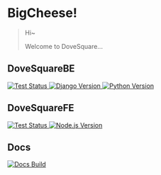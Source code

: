 # BigCheese!
> Hi~
>
> Welcome to DoveSquare...

## DoveSquareBE

<a href="https://github.com/bigcheeses/DoveSquareBE/actions"><img alt="Test Status" src="https://github.com/bigcheeses/DoveSquareBE/workflows/Django%20CI/badge.svg" style="max-width: 100%;">
</a>
<a href="https://github.com/bigcheeses/DoveSquareBE"><img alt="Django Version" src="https://img.shields.io/badge/Django-v3.2-blue" style="max-width: 100%;">
</a>
<a href="https://github.com/bigcheeses/DoveSquareBE"><img alt="Python Version" src="https://img.shields.io/badge/Python-3.7%20|%203.8%20|%203.9-blue" style="max-width: 100%;">
</a>

## DoveSquareFE
<a href="https://github.com/bigcheeses/DoveSquareFE/actions"><img alt="Test Status" src="https://github.com/bigcheeses/DoveSquareFE/workflows/Node.js%20CI/badge.svg" style="max-width: 100%;">
</a>
<a href="https://github.com/bigcheeses/DoveSquareFE"><img alt="Node.js Version" src="https://img.shields.io/badge/Node.js-12.x%20|%2014.x%20|%2016.x-blue" style="max-width: 100%;">
</a>

## Docs

<a href="https://github.com/bigcheeses/docs/actions"><img alt="Docs Build" src="https://github.com/bigcheeses/docs/workflows/pages%20build%20and%20deployment/badge.svg" style="max-width: 100%;">
</a>
